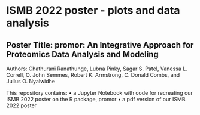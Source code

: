 # ISMB 2022 poster - plots and data analysis

## Poster Title: promor: An Integrative Approach for Proteomics Data Analysis and Modeling


Authors: Chathurani Ranathunge, Lubna Pinky, Sagar S. Patel, Vanessa L. Correll,  O. John Semmes, Robert K. Armstrong, C. Donald Combs, and Julius O. Nyalwidhe

This repository contains:
  • a Jupyter Notebook with code for recreating our ISMB 2022 poster on the R package, promor
  • a pdf version of our ISMB 2022 poster
